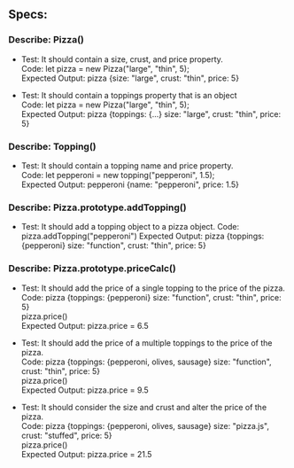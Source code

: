 ## Specs:

### Describe: Pizza()

* Test: It should contain a size, crust, and price property.  
Code: let pizza = new Pizza("large", "thin", 5);  
Expected Output: pizza {size: "large", crust: "thin", price: 5}

* Test: It should contain a toppings property that is an object  
Code: let pizza = new Pizza("large", "thin", 5);  
Expected Output: pizza {toppings: {...} size: "large", crust: "thin", price: 5}

### Describe: Topping()

* Test: It should contain a topping name and price property.  
Code: let pepperoni = new topping("pepperoni", 1.5);  
Expected Output: pepperoni {name: "pepperoni", price: 1.5}

### Describe: Pizza.prototype.addTopping()

* Test: It should add a topping object to a pizza object. 
Code: pizza.addTopping("pepperoni")
Expected Output: pizza {toppings: {pepperoni} size: "function", crust: "thin", price: 5}

### Describe: Pizza.prototype.priceCalc()

* Test: It should add the price of a single topping to the price of the pizza.  
Code: pizza {toppings: {pepperoni} size: "function", crust: "thin", price: 5}  
pizza.price()  
Expected Output: pizza.price = 6.5

* Test: It should add the price of a multiple toppings to the price of the pizza.  
Code: pizza {toppings: {pepperoni, olives, sausage} size: "function", crust: "thin", price: 5}  
pizza.price()  
Expected Output: pizza.price = 9.5

* Test: It should consider the size and crust and alter the price of the pizza.  
Code: pizza {toppings: {pepperoni, olives, sausage} size: "pizza.js", crust: "stuffed", price: 5}  
pizza.price()  
Expected Output: pizza.price = 21.5
